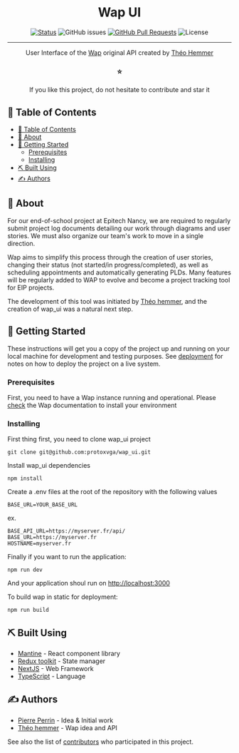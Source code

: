 <h1 align="center">Wap UI</h1>

<div align="center">

[![Status](https://img.shields.io/badge/status-active-success.svg)]()
![GitHub issues](https://img.shields.io/github/issues/protoxvga/wap_ui?color=emerald)
[![GitHub Pull Requests](https://img.shields.io/github/issues-pr/protoxvga/wap_ui?color=emerald)](https://github.com/kylelobo/The-Documentation-Compendium/pulls)
![License](https://img.shields.io/github/license/protoxvga/wap_ui?label=License)

</div>

---

<p align="center">User Interface of the <a href="https://github.com/theohemmer/wap" target="_BLANK">Wap</a> original API created by <a href="https://github.com/theohemmer" target="_BLANK">Théo Hemmer</a></p>
<h3 align="center">⭐️</h3>
<p align="center">
If you like this project, do not hesitate to contribute and star it
</p>

## 📝 Table of Contents

- [📝 Table of Contents](#-table-of-contents)
- [🧐 About ](#-about-)
- [🏁 Getting Started ](#-getting-started-)
  - [Prerequisites](#prerequisites)
  - [Installing](#installing)
- [⛏️ Built Using ](#️-built-using-)
- [✍️ Authors ](#️-authors-)

## 🧐 About <a name = "about"></a>

For our end-of-school project at Epitech Nancy, we are required to regularly submit project log documents detailing our work through diagrams and user stories. We must also organize our team's work to move in a single direction.

Wap aims to simplify this process through the creation of user stories, changing their status (not started/in progress/completed), as well as scheduling appointments and automatically generating PLDs. Many features will be regularly added to WAP to evolve and become a project tracking tool for EIP projects.

The development of this tool was initiated by [Théo hemmer](https://github.com/theohemmer), and the creation of wap_ui was a natural next step.

## 🏁 Getting Started <a name = "getting_started"></a>

These instructions will get you a copy of the project up and running on your local machine for development and testing purposes. See [deployment](#deployment) for notes on how to deploy the project on a live system.

### Prerequisites

First, you need to have a Wap instance running and operational. Please [check](https://github.com/theohemmer/wap) the Wap documentation to install your environment

### Installing

First thing first, you need to clone wap_ui project

```
git clone git@github.com:protoxvga/wap_ui.git
```

Install wap_ui dependencies

```
npm install
```

Create a .env files at the root of the repository with the following values

```
BASE_URL=YOUR_BASE_URL
```
ex.
```
BASE_API_URL=https://myserver.fr/api/
BASE_URL=https://myserver.fr
HOSTNAME=myserver.fr
```

Finally if you want to run the application:
```
npm run dev
```
And your application shoul run on [http://localhost:3000](http://localhost:3000)

To build wap in static for deployment:
```
npm run build
```

## ⛏️ Built Using <a name = "built_using"></a>

- [Mantine](https://mantine.dev/) - React component library
- [Redux toolkit](https://redux-toolkit.js.org/) - State manager
- [NextJS](https://nextjs.org/) - Web Framework
- [TypeScript](https://www.typescriptlang.org/) - Language

## ✍️ Authors <a name = "authors"></a>

- [Pierre Perrin](https://github.com/protoxvga) - Idea & Initial work
- [Théo hemmer](https://github.com/theohemmer) - Wap idea and API

See also the list of [contributors](https://github.com/protoxvga/wap_ui/contributors) who participated in this project.
